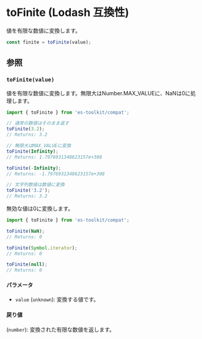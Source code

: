 # toFinite (Lodash 互換性)

値を有限な数値に変換します。

```typescript
const finite = toFinite(value);
```

## 参照

### `toFinite(value)`

値を有限な数値に変換します。無限大はNumber.MAX_VALUEに、NaNは0に処理します。

```typescript
import { toFinite } from 'es-toolkit/compat';

// 通常の数値はそのまま返す
toFinite(3.2);
// Returns: 3.2

// 無限大はMAX_VALUEに変換
toFinite(Infinity);
// Returns: 1.7976931348623157e+308

toFinite(-Infinity);
// Returns: -1.7976931348623157e+308

// 文字列数値は数値に変換
toFinite('3.2');
// Returns: 3.2
```

無効な値は0に変換します。

```typescript
import { toFinite } from 'es-toolkit/compat';

toFinite(NaN);
// Returns: 0

toFinite(Symbol.iterator);
// Returns: 0

toFinite(null);
// Returns: 0
```

#### パラメータ

- `value` (`unknown`): 変換する値です。

#### 戻り値

(`number`): 変換された有限な数値を返します。
